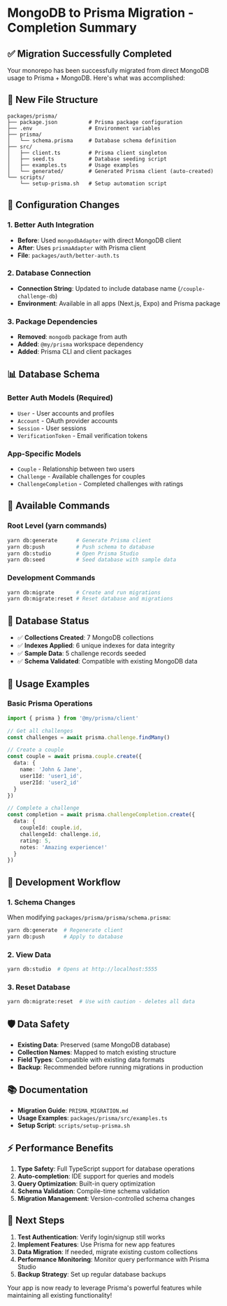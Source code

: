 # MongoDB to Prisma Migration - Completion Summary

## ✅ Migration Successfully Completed

Your monorepo has been successfully migrated from direct MongoDB usage to Prisma + MongoDB. Here's what was accomplished:

## 📁 New File Structure

```
packages/prisma/
├── package.json          # Prisma package configuration
├── .env                  # Environment variables
├── prisma/
│   └── schema.prisma     # Database schema definition
├── src/
│   ├── client.ts         # Prisma client singleton
│   ├── seed.ts           # Database seeding script
│   ├── examples.ts       # Usage examples
│   └── generated/        # Generated Prisma client (auto-created)
└── scripts/
    └── setup-prisma.sh   # Setup automation script
```

## 🔄 Configuration Changes

### 1. Better Auth Integration
- **Before**: Used `mongodbAdapter` with direct MongoDB client
- **After**: Uses `prismaAdapter` with Prisma client
- **File**: `packages/auth/better-auth.ts`

### 2. Database Connection
- **Connection String**: Updated to include database name (`/couple-challenge-db`)
- **Environment**: Available in all apps (Next.js, Expo) and Prisma package

### 3. Package Dependencies
- **Removed**: `mongodb` package from auth
- **Added**: `@my/prisma` workspace dependency
- **Added**: Prisma CLI and client packages

## 📊 Database Schema

### Better Auth Models (Required)
- `User` - User accounts and profiles
- `Account` - OAuth provider accounts
- `Session` - User sessions
- `VerificationToken` - Email verification tokens

### App-Specific Models
- `Couple` - Relationship between two users
- `Challenge` - Available challenges for couples
- `ChallengeCompletion` - Completed challenges with ratings

## 🚀 Available Commands

### Root Level (yarn commands)
```bash
yarn db:generate      # Generate Prisma client
yarn db:push          # Push schema to database
yarn db:studio        # Open Prisma Studio
yarn db:seed          # Seed database with sample data
```

### Development Commands
```bash
yarn db:migrate       # Create and run migrations
yarn db:migrate:reset # Reset database and migrations
```

## 🎯 Database Status

- ✅ **Collections Created**: 7 MongoDB collections
- ✅ **Indexes Applied**: 6 unique indexes for data integrity
- ✅ **Sample Data**: 5 challenge records seeded
- ✅ **Schema Validated**: Compatible with existing MongoDB data

## 📖 Usage Examples

### Basic Prisma Operations
```typescript
import { prisma } from '@my/prisma/client'

// Get all challenges
const challenges = await prisma.challenge.findMany()

// Create a couple
const couple = await prisma.couple.create({
  data: {
    name: 'John & Jane',
    user1Id: 'user1_id',
    user2Id: 'user2_id'
  }
})

// Complete a challenge
const completion = await prisma.challengeCompletion.create({
  data: {
    coupleId: couple.id,
    challengeId: challenge.id,
    rating: 5,
    notes: 'Amazing experience!'
  }
})
```

## 🔧 Development Workflow

### 1. Schema Changes
When modifying `packages/prisma/prisma/schema.prisma`:
```bash
yarn db:generate  # Regenerate client
yarn db:push      # Apply to database
```

### 2. View Data
```bash
yarn db:studio  # Opens at http://localhost:5555
```

### 3. Reset Database
```bash
yarn db:migrate:reset  # Use with caution - deletes all data
```

## 🛡️ Data Safety

- **Existing Data**: Preserved (same MongoDB database)
- **Collection Names**: Mapped to match existing structure
- **Field Types**: Compatible with existing data formats
- **Backup**: Recommended before running migrations in production

## 📚 Documentation

- **Migration Guide**: `PRISMA_MIGRATION.md`
- **Usage Examples**: `packages/prisma/src/examples.ts`
- **Setup Script**: `scripts/setup-prisma.sh`

## ⚡ Performance Benefits

1. **Type Safety**: Full TypeScript support for database operations
2. **Auto-completion**: IDE support for queries and models
3. **Query Optimization**: Built-in query optimization
4. **Schema Validation**: Compile-time schema validation
5. **Migration Management**: Version-controlled schema changes

## 🎉 Next Steps

1. **Test Authentication**: Verify login/signup still works
2. **Implement Features**: Use Prisma for new app features
3. **Data Migration**: If needed, migrate existing custom collections
4. **Performance Monitoring**: Monitor query performance with Prisma Studio
5. **Backup Strategy**: Set up regular database backups

Your app is now ready to leverage Prisma's powerful features while maintaining all existing functionality!